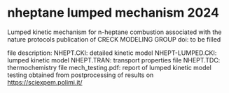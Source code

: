 # nheptane lumped mechanism 2024
Lumped kinetic mechanism for n-heptane combustion
associated with the nature protocols publication of CRECK MODELING GROUP
doi: to be filled

file description:
NHEPT.CKI: detailed kinetic model
NHEPT-LUMPED.CKI: lumped kinetic model
NHEPT.TRAN: transport properties file
NHEPT.TDC: thermochemistry file
mech_testing.pdf: report of lumped kinetic model testing 
obtained from postprocessing of results on https://sciexpem.polimi.it/
